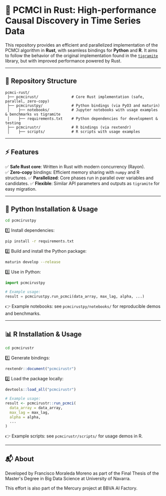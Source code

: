 # 🧩 PCMCI in Rust: High-performance Causal Discovery in Time Series Data

This repository provides an efficient and parallelized implementation of the PCMCI algorithm in **Rust**, with seamless bindings for **Python** and **R**. It aims to follow the behavior of the original implementation found in the [`tigramite`](https://github.com/jakobrunge/tigramite) library, but with improved performance powered by Rust.

---

## 📂 Repository Structure

```
pcmci-rust/
 ├── pcmcirust/               # Core Rust implementation (safe, parallel, zero-copy)
 ├── pcmcirustpy/             # Python bindings (via PyO3 and maturin)
 │    ├── notebooks/          # Jupyter notebooks with usage examples & benchmarks vs tigramite
 │    ├── requirements.txt    # Python dependencies for development & testing
 ├── pcmcirustr/              # R bindings (via rextendr)
 │    ├── scripts/            # R scripts with usage examples
```

---

## ⚡ Features

✅ **Safe Rust core**: Written in Rust with modern concurrency (Rayon).  
✅ **Zero-copy** bindings: Efficient memory sharing with `numpy` and R structures.
✅ **Parallelized**: Core phases run in parallel over variables and candidates.
✅ **Flexible**: Similar API parameters and outputs as `tigramite` for easy migration.

---

## 🐍 Python Installation & Usage

```bash
cd pcmcirustpy
```

1️⃣ Install dependencies:  
```bash
pip install -r requirements.txt
```

2️⃣ Build and install the Python package:  
```bash
maturin develop --release
```

3️⃣ Use in Python:  
```python
import pcmcirustpy

# Example usage:
result = pcmcirustpy.run_pcmci(data_array, max_lag, alpha, ...)
```

👉 Example notebooks: see `pcmcirustpy/notebooks/` for reproducible demos and benchmarks.

---

## 📊 R Installation & Usage

```bash
cd pcmcirustr
```

1️⃣ Generate bindings:  
```r
rextendr::document("pcmcirustr")
```

2️⃣ Load the package locally:  
```r
devtools::load_all("pcmcirustr")

# Example usage:
result <- pcmcirustr::run_pcmci(
  data_array = data_array,
  max_lag = max_lag,
  alpha = alpha,
  ...
)
```

👉 Example scripts: see `pcmcirustr/scripts/` for usage demos in R.

---

## 📬 About

Developed by Francisco Moraleda Moreno as part of the Final Thesis of the Master's Degree in Big Data Science at University of Navarra.

This effort is also part of the Mercury project at BBVA AI Factory.
